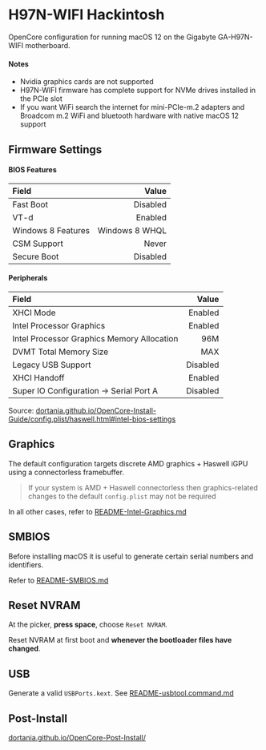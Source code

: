 # H97N-WIFI Hackintosh

OpenCore configuration for running macOS 12 on the Gigabyte GA-H97N-WIFI motherboard.

#### Notes

- Nvidia graphics cards are not supported
- H97N-WIFI firmware has complete support for NVMe drives installed in the PCIe slot
- If you want WiFi search the internet for mini-PCIe-m.2 adapters and Broadcom m.2 WiFi and bluetooth hardware with native macOS 12 support

## Firmware Settings

#### BIOS Features

| Field              | Value             |
|:-------------------|------------------:|
| Fast Boot          | Disabled          |
| VT-d               | Enabled           |
| Windows 8 Features | Windows 8 WHQL    |
| CSM Support        | Never             |
| Secure Boot        | Disabled          |

#### Peripherals

| Field                                        | Value    |
|:---------------------------------------------|---------:|
| XHCI Mode                                    | Enabled  |
| Intel Processor Graphics                     | Enabled  |
| Intel Processor Graphics Memory Allocation   | 96M      |
| DVMT Total Memory Size                       | MAX      |
| Legacy USB Support                           | Disabled |
| XHCI Handoff                                 | Enabled  |
| Super IO Configuration &#8594; Serial Port A | Disabled |

Source: [dortania.github.io/OpenCore-Install-Guide/config.plist/haswell.html#intel-bios-settings](https://dortania.github.io/OpenCore-Install-Guide/config.plist/haswell.html#intel-bios-settings)

## Graphics

The default configuration targets discrete AMD graphics + Haswell iGPU using a connectorless framebuffer.

> If your system is AMD + Haswell connectorless then graphics-related changes to the default ```config.plist``` may not be required

In all other cases, refer to [README-Intel-Graphics.md](/README/README-Intel-Graphics.md)

## SMBIOS

Before installing macOS it is useful to generate certain serial numbers and identifiers.

Refer to [README-SMBIOS.md](/README/README-SMBIOS.md)

## Reset NVRAM

At the picker, **press space**, choose ```Reset NVRAM```.

Reset NVRAM at first boot and **whenever the bootloader files have changed**.

## USB

Generate a valid ```USBPorts.kext```. See [README-usbtool.command.md](/README/README-usbtool.command.md)

## Post-Install

[dortania.github.io/OpenCore-Post-Install/](https://dortania.github.io/OpenCore-Post-Install/)
